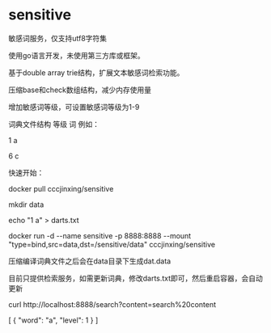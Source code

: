 # sensitive
敏感词服务，仅支持utf8字符集

使用go语言开发，未使用第三方库或框架。

基于double array trie结构，扩展文本敏感词检索功能。

压缩base和check数组结构，减少内存使用量

增加敏感词等级，可设置敏感词等级为1-9

词典文件结构
等级 词
例如：

1 a

6 c

快速开始：

  docker pull cccjinxing/sensitive
  
  mkdir data
  
  echo "1 a" > darts.txt
  
  docker run -d --name sensitive -p 8888:8888 --mount "type=bind,src=data,dst=/sensitive/data" cccjinxing/sensitive
  
  压缩编译词典文件之后会在data目录下生成dat.data
  
  目前只提供检索服务，如需更新词典，修改darts.txt即可，然后重启容器，会自动更新
  
  curl http://localhost:8888/search?content=search%20content
  
  [
    {
        "word": "a",
        "level": 1
    }
  ]

